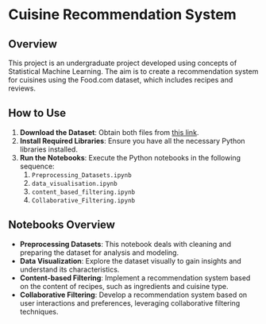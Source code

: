 # Cuisine Recommendation System

## Overview
This project is an undergraduate project developed using concepts of Statistical Machine Learning. The aim is to create a recommendation system for cuisines using the Food.com dataset, which includes recipes and reviews.

## How to Use

1. **Download the Dataset**: Obtain both files from [this link](https://www.kaggle.com/datasets/irkaal/foodcom-recipes-and-reviews).
2. **Install Required Libraries**: Ensure you have all the necessary Python libraries installed.
3. **Run the Notebooks**: Execute the Python notebooks in the following sequence:
    1. `Preprocessing_Datasets.ipynb`
    2. `data_visualisation.ipynb`
    3. `content_based_filtering.ipynb`
    4. `Collaborative_Filtering.ipynb`

## Notebooks Overview

- **Preprocessing Datasets**: This notebook deals with cleaning and preparing the dataset for analysis and modeling.
- **Data Visualization**: Explore the dataset visually to gain insights and understand its characteristics.
- **Content-based Filtering**: Implement a recommendation system based on the content of recipes, such as ingredients and cuisine type.
- **Collaborative Filtering**: Develop a recommendation system based on user interactions and preferences, leveraging collaborative filtering techniques.
